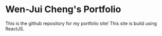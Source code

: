 # Wen-Jui Cheng's Portfolio

This is the github repository for my portfolio site! This site is build using ReactJS.
